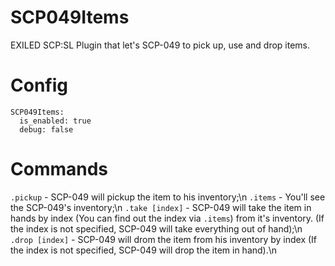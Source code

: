 # SCP049Items
EXILED SCP:SL Plugin that let's SCP-049 to pick up, use and drop items.

# Config
```
SCP049Items:
  is_enabled: true
  debug: false
```

# Commands
`.pickup` - SCP-049 will pickup the item to his inventory;\n
`.items` - You'll see the SCP-049's inventory;\n
`.take [index]` - SCP-049 will take the item in hands by index (You can find out the index via `.items`) from it's inventory. (If the index is not specified, SCP-049 will take everything out of hand);\n
`.drop [index]` - SCP-049 will drom the item from his inventory by index (If the index is not specified, SCP-049 will drop the item in hand).\n